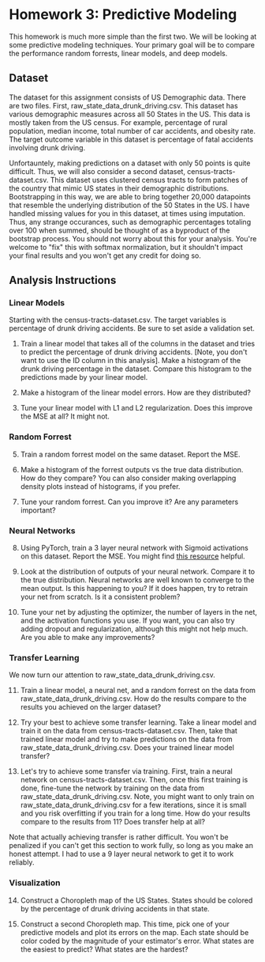 # Homework 3: Predictive Modeling

This homework is much more simple than the first two. We will be looking at some predictive modeling techniques. Your primary goal will be to compare the performance random forrests, linear models, and deep models. 




## Dataset

The dataset for this assignment consists of US Demographic data. There are two files. First, raw_state_data_drunk_driving.csv. This dataset has various demographic measures across all 50 States in the US. This data is mostly taken from the US census. For example, percentage of rural population, median income, total number of car accidents, and obesity rate. The target outcome variable in this dataset is percentage of fatal accidents involving drunk driving. 

Unfortauntely, making predictions on a dataset with only 50 points is quite difficult. Thus, we will also consider a second dataset, census-tracts-dataset.csv. This dataset uses clustered census tracts to form patches of the country that mimic US states in their demographic distributions. Bootstrapping in this way, we are able to bring together 20,000 datapoints that resemble the underlying distribution of the 50 States in the US. I have handled missing values for you in this dataset, at times using imputation. Thus, any strange occurances, such as demographic percentages totaling over 100 when summed, should be thought of as a byproduct of the bootstrap process. You should not worry about this for your analysis. You're welcome to "fix" this with softmax normalization, but it shouldn't impact your final results and you won't get any credit for doing so. 


## Analysis Instructions

### Linear Models

Starting with the census-tracts-dataset.csv. 
The target variables is percentage of drunk driving accidents. Be sure to set aside a validation set. 

1. Train a linear model that takes all of the columns in the dataset and tries to predict the percentage of drunk driving accidents. [Note, you don't want to use the ID column in this analysis]. Make a histogram of the drunk driving percentage in the dataset. Compare this histogram to the predictions made by your linear model. 

2. Make a histogram of the linear model errors. How are they distributed? 

3. Tune your linear model with L1 and L2 regularization. Does this improve the MSE at all? It might not. 

### Random Forrest 

5. Train a random forrest model on the same dataset. Report the MSE. 

6. Make a histogram of the forrest outputs vs the true data distribution. How do they compare? You can also consider making overlapping density plots instead of histograms, if you prefer. 

7. Tune your random forrest. Can you improve it? Are any parameters important? 

### Neural Networks 

8. Using PyTorch, train a 3 layer neural network with Sigmoid activations on this dataset. Report the MSE. You might find [this resource](https://github.com/yunjey/pytorch-tutorial/blob/master/tutorials/01-basics/feedforward_neural_network/main.py) helpful.

9. Look at the distribution of outputs of your neural network. Compare it to the true distribution. Neural networks are well known to converge to the mean output. Is this happening to you? If it does happen, try to retrain your net from scratch. Is it a consistent problem?

10. Tune your net by adjusting the optimizer, the number of layers in the net, and the activation functions you use. If you want, you can also try adding dropout and regularization, although this might not help much. Are you able to make any improvements? 

### Transfer Learning 
We now turn our attention to raw_state_data_drunk_driving.csv. 


11. Train a linear model, a neural net, and a random forrest on the data from raw_state_data_drunk_driving.csv. How do the results compare to the results you achieved on the larger dataset? 

12. Try your best to achieve some transfer learning. Take a linear model and train it on the data from census-tracts-dataset.csv. Then, take that trained linear model and try to make predictions on the data from raw_state_data_drunk_driving.csv. Does your trained linear model transfer? 

13. Let's try to achieve some transfer via training. First, train a neural network on census-tracts-dataset.csv. Then, once this first training is done, fine-tune the network by training on the data from raw_state_data_drunk_driving.csv. Note, you might want to only train on raw_state_data_drunk_driving.csv for a few iterations, since it is small and you risk overfitting if you train for a long time. How do your results compare to the results from 11? Does transfer help at all?

Note that actually achieving transfer is rather difficult. You won't be penalized if you can't get this section to work fully, so long as you make an honest attempt. I had to use a 9 layer neural network to get it to work reliably. 

### Visualization 

14. Construct a Choropleth map of the US States. States should be colored by the percentage of drunk driving accidents in that state. 

15. Construct a second Choropleth map. This time, pick one of your predictive models and plot its errors on the map. Each state should be color coded by the magnitude of your estimator's error. What states are the easiest to predict? What states are the hardest? 
